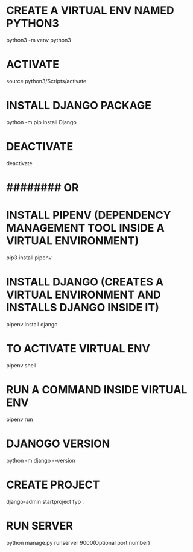 # CREATE A VIRTUAL ENV NAMED PYTHON3
python3 -m venv python3

# ACTIVATE
source python3/Scripts/activate

# INSTALL DJANGO PACKAGE
python -m pip install Django

# DEACTIVATE
deactivate

# ######## OR ##########

# INSTALL PIPENV (DEPENDENCY MANAGEMENT TOOL INSIDE A VIRTUAL ENVIRONMENT)
pip3 install pipenv

# INSTALL DJANGO (CREATES A VIRTUAL ENVIRONMENT AND INSTALLS DJANGO INSIDE IT)
pipenv install django

# TO ACTIVATE VIRTUAL ENV
pipenv shell

# RUN A COMMAND INSIDE VIRTUAL ENV
pipenv run

# DJANOGO VERSION
python -m django --version

# CREATE PROJECT
django-admin startproject fyp .

# RUN SERVER
python manage.py runserver 9000(Optional port number)


